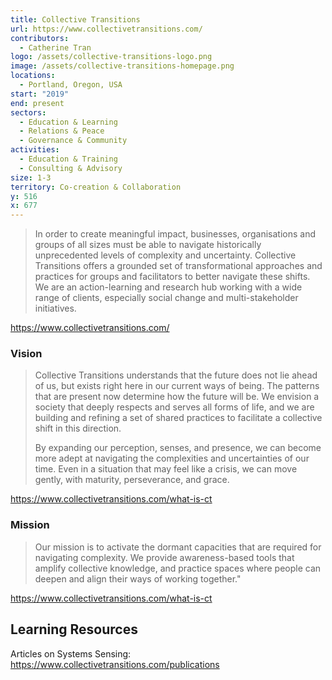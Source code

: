```yaml
---
title: Collective Transitions
url: https://www.collectivetransitions.com/
contributors:
  - Catherine Tran
logo: /assets/collective-transitions-logo.png
image: /assets/collective-transitions-homepage.png
locations:
  - Portland, Oregon, USA
start: "2019"
end: present
sectors:
  - Education & Learning
  - Relations & Peace
  - Governance & Community
activities:
  - Education & Training
  - Consulting & Advisory
size: 1-3
territory: Co-creation & Collaboration
y: 516
x: 677
---
```

> In order to create meaningful impact, businesses, organisations and groups of all sizes must be able to navigate historically unprecedented levels of complexity and uncertainty. Collective Transitions offers a grounded set of transformational approaches and practices for groups and facilitators to better navigate these shifts. We are an action-learning and research hub working with a wide range of clients, especially social change and multi-stakeholder initiatives.

https://www.collectivetransitions.com/

### Vision

> Collective Transitions understands that the future does not lie ahead of us, but exists right here in our current ways of being. The patterns that are present now determine how the future will be. We envision a society that deeply respects and serves all forms of life, and we are building and refining a set of shared practices to facilitate a collective shift in this direction. 
> 
> By expanding our perception, senses, and presence, we can become more adept at navigating the complexities and uncertainties of our time. Even in a situation that may feel like a crisis, we can move gently, with maturity, perseverance, and grace. 

https://www.collectivetransitions.com/what-is-ct 

### Mission

> Our mission is to activate the dormant capacities that are required for navigating complexity. We provide awareness-based tools that amplify collective knowledge,  and practice spaces where people can deepen and align their ways of working together."

https://www.collectivetransitions.com/what-is-ct 

## Learning Resources

Articles on Systems Sensing: https://www.collectivetransitions.com/publications
